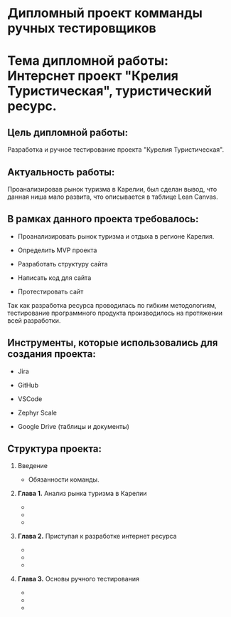 # Дипломный проект комманды ручных тестировщиков

# Тема дипломной работы: Интерснет проект "Крелия Туристическая", туристический ресурс.

## Цель дипломной работы:

Разработка и ручное тестирование проекта "Курелия Туристическая".

## Актуальность работы:

Проанализировав рынок туризма в Карелии, был сделан вывод, что данная ниша мало развита, что описывается в таблице Lean Canvas.

## В рамках данного проекта требовалось:

* Проанализировать рынок туризма и отдыха в регионе Карелия.

* Определить MVP проекта

* Разработать структуру сайта

* Написать код для сайта

* Протестировать сайт

Так как разработка ресурса проводилась по гибким методологиям, тестирование программного продукта производилось на протяжении всей разработки.

## Инструменты, которые использовались для создания проекта:

* Jira

* GitHub

* VSCode

* Zephyr Scale

* Google Drive (таблицы и документы)


## Структура проекта:
 1. Введение

     * Обязанности команды.

 2. **Глава 1.** Анализ рынка туризма в Карелии
   
     * 
  
     *

     *

  3. **Глава 2.** Приступая к разработке интернет ресурса

     *

     *

     *

  4. **Глава 3.** Основы ручного тестирования
  
     *

     *

     *

  

